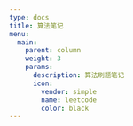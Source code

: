 ```yaml
---
type: docs
title: 算法笔记
menu:
  main:
    parent: column
    weight: 3
    params:
      description: 算法刷题笔记
      icon:
        vendor: simple
        name: leetcode
        color: black
---
```

